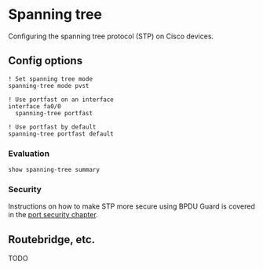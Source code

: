 # Spanning tree

Configuring the spanning tree protocol (STP) on Cisco devices.

## Config options

```cisco-ios
! Set spanning tree mode
spanning-tree mode pvst

! Use portfast on an interface
interface fa0/0
  spanning-tree portfast

! Use portfast by default
spanning-tree portfast default
```

### Evaluation

```cisco-ios title="#"
show spanning-tree summary
```

### Security

Instructions on how to make STP more secure using BPDU Guard is covered in the [port security chapter](./port_security#bpdu-guard-stp).

## Routebridge, etc.

TODO
